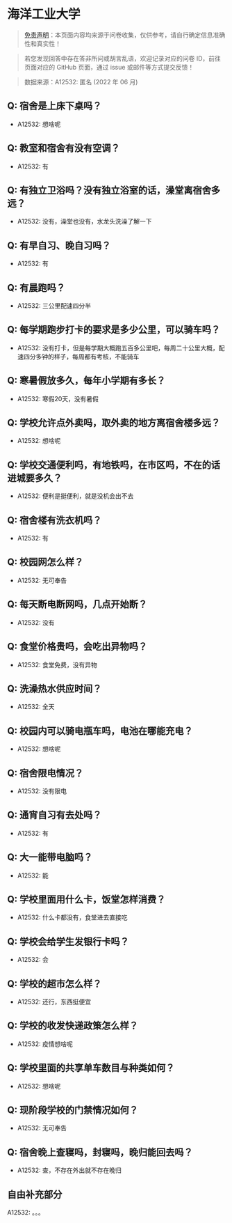 # 海洋工业大学

> [免责声明](https://colleges.chat/#_3)：本页面内容均来源于问卷收集，仅供参考，请自行确定信息准确性和真实性！

> 若您发现回答中存在答非所问或胡言乱语，欢迎记录对应的问卷 ID，前往页面对应的 GitHub 页面，通过 issue 或邮件等方式提交反馈！

> 数据来源：A12532: 匿名 (2022 年 06 月)

## Q: 宿舍是上床下桌吗？

- A12532: 想啥呢

## Q: 教室和宿舍有没有空调？

- A12532: 有

## Q: 有独立卫浴吗？没有独立浴室的话，澡堂离宿舍多远？

- A12532: 没有，澡堂也没有，水龙头洗澡了解一下

## Q: 有早自习、晚自习吗？

- A12532: 有

## Q: 有晨跑吗？

- A12532: 三公里配速四分半

## Q: 每学期跑步打卡的要求是多少公里，可以骑车吗？

- A12532: 没有打卡，但是每学期大概跑五百多公里吧，每周二十公里大概，配速四分多钟的样子，每周都有考核，不能骑车

## Q: 寒暑假放多久，每年小学期有多长？

- A12532: 寒假20天，没有暑假

## Q: 学校允许点外卖吗，取外卖的地方离宿舍楼多远？

- A12532: 想啥呢

## Q: 学校交通便利吗，有地铁吗，在市区吗，不在的话进城要多久？

- A12532: 便利是挺便利，就是没机会出不去

## Q: 宿舍楼有洗衣机吗？

- A12532: 有

## Q: 校园网怎么样？

- A12532: 无可奉告

## Q: 每天断电断网吗，几点开始断？

- A12532: 没有

## Q: 食堂价格贵吗，会吃出异物吗？

- A12532: 食堂免费，没有异物

## Q: 洗澡热水供应时间？

- A12532: 全天

## Q: 校园内可以骑电瓶车吗，电池在哪能充电？

- A12532: 想啥呢

## Q: 宿舍限电情况？

- A12532: 没有限电

## Q: 通宵自习有去处吗？

- A12532: 有

## Q: 大一能带电脑吗？

- A12532: 能

## Q: 学校里面用什么卡，饭堂怎样消费？

- A12532: 什么卡都没有，食堂进去直接吃

## Q: 学校会给学生发银行卡吗？

- A12532: 会

## Q: 学校的超市怎么样？

- A12532: 还行，东西挺便宜

## Q: 学校的收发快递政策怎么样？

- A12532: 疫情想啥呢

## Q: 学校里面的共享单车数目与种类如何？

- A12532: 想啥呢

## Q: 现阶段学校的门禁情况如何？

- A12532: 无可奉告

## Q: 宿舍晚上查寝吗，封寝吗，晚归能回去吗？

- A12532: 查，不存在外出就不存在晚归

## 自由补充部分

A12532: 。。。